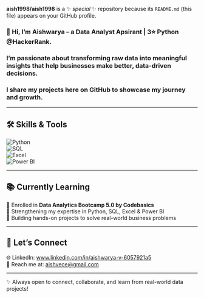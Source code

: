 


**aish1998/aish1998** is a ✨ _special_ ✨ repository because its `README.md` (this file) appears on your GitHub profile.

### 👋 Hi, I’m **Aishwarya** – a Data Analyst Apsirant | **3⭐ Python  @HackerRank**.  


### I’m passionate about transforming raw data into meaningful insights that help businesses make better, data-driven decisions.  

### I share my projects here on GitHub to showcase my journey and growth.  

---

## 🛠️ Skills & Tools  

![Python](https://img.shields.io/badge/Python-3776AB?style=for-the-badge&logo=python&logoColor=white)  
![SQL](https://img.shields.io/badge/SQL-336791?style=for-the-badge&logo=postgresql&logoColor=white)  
![Excel](https://img.shields.io/badge/Excel-217346?style=for-the-badge&logo=microsoft-excel&logoColor=white)  
![Power BI](https://img.shields.io/badge/Power%20BI-F2C811?style=for-the-badge&logo=powerbi&logoColor=black)  

---

## 📚 Currently Learning  

📌 Enrolled in **Data Analytics Bootcamp 5.0 by Codebasics**  
🔹 Strengthening my expertise in Python, SQL, Excel & Power BI  
🔹 Building hands-on projects to solve real-world business problems  

---

## 🤝 Let’s Connect  

🌐 LinkedIn: www.linkedin.com/in/aishwarya-v-6057921a5    
📧 Reach me at: aishvece@gmail.com  

---
✨ Always open to connect, collaborate, and learn from real-world data projects!
